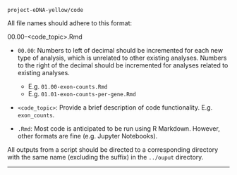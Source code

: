 `project-eDNA-yellow/code`

All file names should adhere to this format:

00.00-<code_topic>.Rmd

- `00.00`: Numbers to left of decimal should be incremented for each new type of analysis, which is unrelated to other existing analyses. Numbers to the right of the decimal should be incremented for analyses related to existing analyses.

	- E.g. `01.00-exon-counts.Rmd`
	- E.g. `01.01-exon-counts-per-gene.Rmd`
	

- `<code_topic>`: Provide a brief description of code functionality. E.g. `exon_counts`.

- `.Rmd`: Most code is anticipated to be run using R Markdown. However, other formats are fine (e.g. Jupyter Notebooks). 

All outputs from a script should be directed to a corresponding directory with the same name (excluding the suffix) in the `../ouput` directory.

---